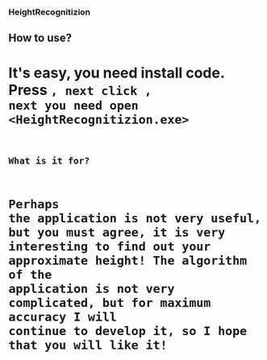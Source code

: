 ### HeightRecognitizion
## How to use?
# It's easy, you need install code. Press <code>, next click <Download Zip>, next you need open <HeightRecognitizion.exe>
## What is it for?
# Perhaps the application is not very useful, but you must agree, it is very interesting to find out your approximate height! The algorithm of the application is not very complicated, but for maximum accuracy I will continue to develop it, so I hope that you will like it!
